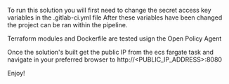 To run this solution you will first need to change the secret access key variables in the .gitlab-ci.yml file
After these variables have been changed the project can be ran within the pipeline.

Terraform modules and Dockerfile are tested usign the Open Policy Agent

Once the solution's built get the public IP from the ecs fargate task and navigate in your preferred browser to http://<PUBLIC_IP_ADDRESS>:8080

Enjoy!

